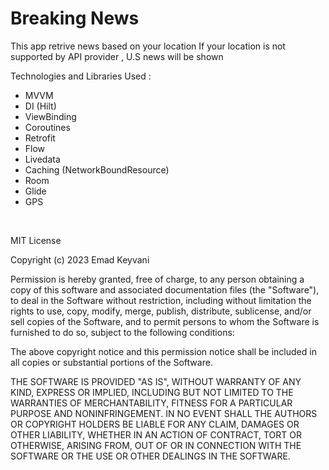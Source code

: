 # Breaking News

This app retrive news based on your location
If your location is not supported by API provider , U.S news will be shown

Technologies and Libraries Used :
<br>
* MVVM
* DI (Hilt)
* ViewBinding
* Coroutines
* Retrofit
* Flow
* Livedata
* Caching (NetworkBoundResource)
* Room
* Glide
* GPS


<br>

MIT License
<br>

Copyright (c) 2023 Emad Keyvani
<br>

Permission is hereby granted, free of charge, to any person obtaining a copy of this software and associated documentation files (the "Software"), to deal in the Software without restriction, including without limitation the rights to use, copy, modify, merge, publish, distribute, sublicense, and/or sell copies of the Software, and to permit persons to whom the Software is furnished to do so, subject to the following conditions:
<br>

The above copyright notice and this permission notice shall be included in all copies or substantial portions of the Software.
<br>

THE SOFTWARE IS PROVIDED "AS IS", WITHOUT WARRANTY OF ANY KIND, EXPRESS OR IMPLIED, INCLUDING BUT NOT LIMITED TO THE WARRANTIES OF MERCHANTABILITY, FITNESS FOR A PARTICULAR PURPOSE AND NONINFRINGEMENT. IN NO EVENT SHALL THE AUTHORS OR COPYRIGHT HOLDERS BE LIABLE FOR ANY CLAIM, DAMAGES OR OTHER LIABILITY, WHETHER IN AN ACTION OF CONTRACT, TORT OR OTHERWISE, ARISING FROM, OUT OF OR IN CONNECTION WITH THE SOFTWARE OR THE USE OR OTHER DEALINGS IN THE SOFTWARE.
